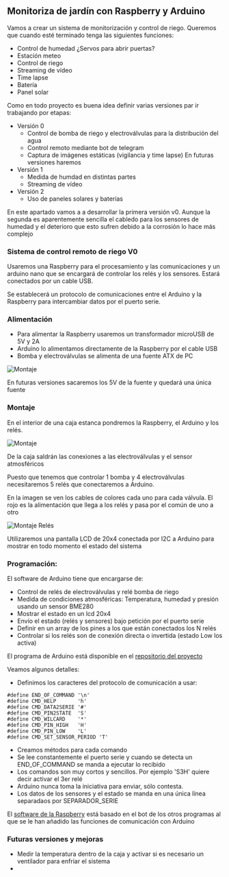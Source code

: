 ##  Monitoriza de jardín con Raspberry y Arduino
Vamos a crear un sistema de monitorización y control de riego. Queremos que cuando esté terminado tenga las siguientes funciones:
* Control de humedad ¿Servos para abrir puertas?
* Estación meteo
* Control de riego
* Streaming de vídeo
* Time lapse
* Batería
* Panel solar

Como en todo proyecto es buena idea definir varias versiones par ir trabajando por etapas:
* Versión 0
    * Control de bomba de riego y electroválvulas para la distribución del agua
    * Control remoto mediante bot de telegram
    * Captura de imágenes estáticas (vigilancia y time lapse)
En futuras versiones haremos
* Versión 1
    * Medida de humdad en distintas partes
    * Streaming de vídeo
* Versión 2
    * Uso de paneles solares y baterías

En este apartado vamos a a desarrollar la primera versión v0. Aunque la segunda es aparentemente sencilla el cabledo para los sensores de humedad y el deterioro que esto sufren debido a la corrosión lo hace más complejo

### Sistema de control remoto de riego  V0

Usaremos una Raspberry para el procesamiento y las comunicaciones y un arduino nano que se encargará de controlar los relés y los sensores. Estará conectados por un cable USB.

Se establecerá un protocolo de comunicaciones entre el Arduino y la Raspberry para intercambiar datos por el puerto serie.

### Alimentación

* Para alimentar la Raspberry usaremos un transformador microUSB de 5V y 2A
* Arduino lo alimentamos directamente de la Raspberry por el cable USB
* Bomba y electroválvulas se alimenta de una fuente ATX de PC

![Montaje](./images/Montaje2.jpg)

En futuras versiones sacaremos los 5V de la fuente y quedará una única fuente

### Montaje

En el interior de una caja estanca pondremos la Raspberry, el Arduino y los relés.

![Montaje](./images/Montaje.jpg)

De la caja saldrán las conexiones a las electroválvulas y el sensor atmosféricos

Puesto que tenemos que controlar 1 bomba y 4 electroválvulas necesitaremos 5 relés que conectaremos a Arduino.

En la imagen se ven los cables de colores cada uno para cada válvula. El rojo es la alimentación que llega a los relés y pasa por el común de uno a otro

![Montaje Relés](./images/MontajeRele.jpg)

Utilizaremos una pantalla LCD de 20x4 conectada por I2C a Arduino para mostrar en todo momento el estado del sistema

### Programación:

El software de Arduino tiene que encargarse de:
* Control de relés de electroválvulas y relé bomba de riego
* Medida de condiciones atmosféricas: Temperatura, humedad y presión usando un sensor BME280
* Mostrar el estado en un lcd 20x4
* Envío el estado (relés y sensores) bajo petición por el puerto serie
* Definir en un array de los pines a los que están conectados los N relés
* Controlar si los relés son de conexión directa o invertida (estado Low los activa)

El programa de Arduino está disponible en el [repositorio del proyecto](https://github.com/javacasm/RiegoRaspberryArduino/blob/master/Riego-RA-Arduino/Riego-RA-Arduino.ino)

Veamos algunos detalles:
* Definimos los caracteres del protocolo de comunicación a usar:
```arduino
#define END_OF_COMMAND '\n'
#define CMD_HELP       'h'
#define CMD_DATA2SERIE '#'
#define CMD_PIN2STATE  'S'
#define CMD_WILCARD    '*'
#define CMD_PIN_HIGH   'H'
#define CMD_PIN_LOW    'L'
#define CMD_SET_SENSOR_PERIOD 'T'
```
* Creamos métodos para cada comando
* Se lee constantemente el puerto serie y cuando se detecta un END_OF_COMMAND se manda a ejecutar lo recibido
* Los comandos son muy cortos y sencillos. Por ejemplo 'S3H' quiere decir activar el 3er relé 
* Arduino nunca toma la iniciativa para enviar, sólo contesta.
* Los datos de los sensores y el estado se manda en una única línea separadaos por SEPARADOR_SERIE

El [software de la Raspberry](https://github.com/javacasm/RiegoRaspberryArduino/tree/master/Riego-RA-Raspberry) está basado en el bot de los otros programas al que se le han añadido las funciones de comunicación con Arduino

    

### Futuras versiones y mejoras

* Medir la temperatura dentro de la caja y activar si es necesario un ventilador para enfriar el sistema
* 